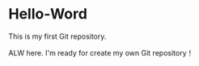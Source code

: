 # Hello-Word
This is my first Git repository.

ALW here. I'm ready for create my own Git repository！
